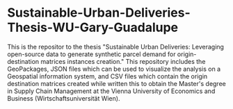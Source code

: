 # Sustainable-Urban-Deliveries-Thesis-WU-Gary-Guadalupe
This is the repositor to the thesis "Sustainable Urban Deliveries: Leveraging open-source data to generate synthetic parcel demand for origin-destination matrices instances creation."
This repository includes the GeoPackages, JSON files which can be used to visualize the analysis on a Geospatial information system, and CSV files which contain the origin destination matrices created while written this to obtain the Master's degree in Supply Chain Management at the Vienna University of Economics and Business (Wirtschaftsuniversität Wien).
